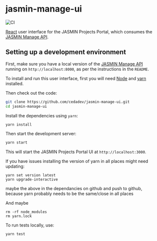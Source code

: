 # jasmin-manage-ui

![CI](https://github.com/nf679/jasmin-manage-ui-test/actions/workflows/ci.yml/badge.svg)


[React](https://reactjs.org/) user interface for the JASMIN Projects Portal,
which consumes the [JASMIN Manage API](https://github.com/cedadev/jasmin-manage).

## Setting up a development environment

First, make sure you have a local version of the
[JASMIN Manage API](https://github.com/cedadev/jasmin-manage)
running on `http://localhost:8000`, as per the instructions in the `README`.

To install and run this user interface, first you will need [Node](https://nodejs.dev/) and
[yarn](https://yarnpkg.com/) installed.

Then check out the code:

```sh
git clone https://github.com/cedadev/jasmin-manage-ui.git
cd jasmin-manage-ui
```

Install the dependencies using `yarn`:

```sh
yarn install 
```

Then start the development server:

```sh
yarn start
```

This will start the JASMIN Projects Portal UI at `http://localhost:3000`.


If you have issues installing the version of yarn in all places might need updating:
```
yarn set version latest
yarn upgrade-interactive  
```
maybe the above in the dependancies on github and push to github, because yarn probably needs to be the same/close in all places

And maybe
```
rm -rf node_modules 
rm yarn.lock 
```

To run tests locally, use:
```sh
yarn test
```